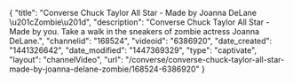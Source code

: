 {
    "title": "Converse Chuck Taylor All Star - Made by Joanna DeLane \u201cZombie\u201d",
    "description": "Converse Chuck Taylor All Star - Made by you. Take a walk in the sneakers of zombie actress Joanna DeLane.",
    "channelid": "168524",
    "videoid": "6386920",
    "date_created": "1441326642",
    "date_modified": "1447369329",
    "type": "captivate",
    "layout": "channelVideo",
    "url": "\/converse\/converse-chuck-taylor-all-star-made-by-joanna-delane-zombie\/168524-6386920"
}